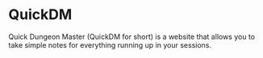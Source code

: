 # QuickDM
Quick Dungeon Master (QuickDM for short) is a website that allows you to take simple notes for everything running up in your sessions.
